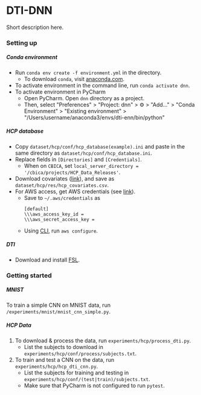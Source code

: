 # DTI-DNN

Short description here.

### Setting up

##### Conda environment
* Run `conda env create -f environment.yml` in the directory.
  * To download `conda`, visit [anaconda.com](https://www.anaconda.com/distribution/).
* To activate environment in the command line, run `conda activate dnn`.
* To activate environment in PyCharm
  * Open PyCharm. Open `dnn` directory as a project.
  * Then, select "Preferences" > "Project: dnn" > ⚙️ > "Add..." > "Conda Environment" > "Existing environment" > "/Users/username/anaconda3/envs/dti-enn/bin/python"
 
 ##### HCP database 
* Copy `dataset/hcp/conf/hcp_database(example).ini` and paste in the same directory as `dataset/hcp/conf/hcp_database.ini`.
* Replace fields in `[Directories]` and `[Credentials]`.
  * When on `CBICA`, set `local_server_directory = '/cbica/projects/HCP_Data_Releases'`.
* Download covariates ([link](https://db.humanconnectome.org/REST/search/dict/Subject%20Information/results?format=csv&removeDelimitersFromFieldValues=true&restricted=0&project=HCP_1200)), and save as `dataset/hcp/res/hcp_covariates.csv`. 
* For AWS access, get AWS credentials (see [link](https://wiki.humanconnectome.org/plugins/viewsource/viewpagesrc.action?pageId=67666030)).
  * Save to `~/.aws/credentials` as
    ```
    [default]
	\\\aws_access_key_id = 
	\\\aws_secret_access_key = 
    ```
  * Using [CLI](https://aws.amazon.com/cli/), run `aws configure`.

##### DTI
* Download and install [FSL](https://fsl.fmrib.ox.ac.uk/fsl/fslwiki/FslInstallation).

### Getting started

##### MNIST
To train a simple CNN on MNIST data, run `/experiments/mnist/mnist_cnn_simple.py`.

##### HCP Data

1. To download & process the data, run `experiments/hcp/process_dti.py`. 
    * List the subjects to download in `experiments/hcp/conf/process/subjects.txt`.
2. To train and test a CNN on the data, run `experiments/hcp/hcp_dti_cnn.py`.
    * List the subjects for training and testing in `experiments/hcp/conf/(test|train)/subjects.txt`.
    * Make sure that PyCharm is not configured to run `pytest`.
